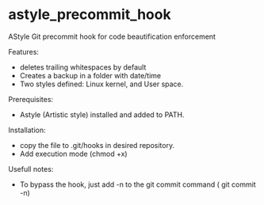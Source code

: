 # astyle_precommit_hook
AStyle Git precommit hook for code beautification enforcement

Features:

* deletes trailing whitespaces by default
* Creates a backup in a folder with date/time
* Two styles defined: Linux kernel, and User space.

Prerequisites:
* Astyle (Artistic style) installed and added to PATH.

Installation:
* copy the file to .git/hooks in desired repository.
* Add execution mode (chmod +x)

Usefull notes:
* To bypass the hook, just add -n to the git commit command ( git commit -n)


